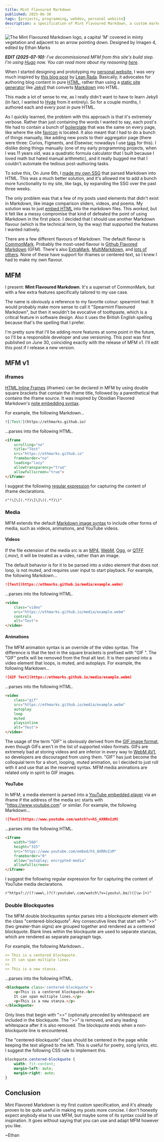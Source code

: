 ```yaml
---
title: Mint Flavoured Markdown
published: 2025-06-30
tags: [projects, programming, webdev, personal website]
description: a specification of Mint Flavoured Markdown, a custom markdown flavour I developed for use in my custom SSG
---
```


![The Mint Flavoured Markdown logo, a capital 'M' covered in minty vegetation and adjacent to an arrow pointing down. Designed by Imagen 4, edited by Ethan Marks](~/mfm-banner.webp)

***EDIT (2025-07-10):** I've decommissioned MFM from this site's build step. I'm using [Hugo](https://gohugo.io/) now. You can read more about my reasoning [here](/posts/hugoswitch).*

When I started designing and prototyping my [personal website](/posts/personalwebsite), I was very much inspired by [this blog post](https://leanrada.com/notes/vanilla-web-rewrite/) by [Lean Rada](https://leanrada.com/). Basically, it advocates for authoring blog content in pure [HTML](https://en.wikipedia.org/wiki/HTML), rather than using a [static site generator](https://en.wikipedia.org/wiki/Static_site_generator) like [Jekyll](https://en.wikipedia.org/wiki/Jekyll_(software)) that converts [Markdown](https://en.wikipedia.org/wiki/Markdown) into HTML.

This made a lot of sense to me, as I really didn't want to have to learn Jekyll (in fact, I wanted to [Hyde](https://en.wikipedia.org/wiki/Strange_Case_of_Dr_Jekyll_and_Mr_Hyde) from it entirely). So for a couple months, I authored each and every post in pure HTML.

As I quickly learned, the problem with this approach is that it's extremely verbose. Rather than just containing the words I wanted to say, each post's file had to contain a bunch of [boilerplate](https://en.wikipedia.org/wiki/Boilerplate_code) that was the same on every page, like where the site [favicon](https://en.wikipedia.org/wiki/Favicon) is located. It also meant that I had to do a bunch of things manually, like adding new posts to their aggregator page (there were three: Curios, Figments, and Elsewise; nowadays I use [tags](/tag) for this). I dislike doing things manually (one of my early programming projects, when I was 11 years old, was a quadratic formula calculator that I built because I loved math but hated manual arithmetic), and it really bugged me that I couldn't automate the tedious post-authoring tasks.

To solve this, On June 6th, I [made my own SSG](https://github.com/ethmarks/ethmarks.github.io/commit/81e2247227d1a9d3dddd4f9173da3d1602e9e405) that parsed Markdown into HTML. This was a much better solution, and it's allowed me to add a bunch more functionality to my site, like tags, by expanding the SSG over the past three weeks.

The only problem was that a few of my posts used elements that didn't exist in Markdown, like image comparison sliders, videos, and poems. My solution was to just [embed HTML](https://css-tricks.com/embedded-content-in-markdown/) into the markdown files. This *worked*, but it felt like a messy compromise that kind of defeated the point of using Markdown in the first place. I decided that I should use another Markdown flavour (which is the technical term, by the way) that supported the features I wanted natively.

There are a few different flavours of Markdown. The default flavour is [CommonMark](https://commonmark.org/). Probably the most-used flavour is [Github Flavored Markdown](https://github.github.com/gfm/) (GFM). There's also [ExtraMark](https://github.com/vimtaai/extramark), [MultiMarkdown](https://fletcherpenney.net/multimarkdown/), and [lots of others](https://gist.github.com/vimtaai/99f8c89e7d3d02a362117284684baa0f). None of these have support for iframes or centered text, so I knew I had to make my own flavour.

## MFM

I present: **Mint Flavoured Markdown**. It's a superset of CommonMark, but with a few extra features specifically tailored to my use case.

The name is obviously a reference to my favorite colour: spearmint teal. It would probably make more sense to call it "Spearmint Flavoured Markdown", but then it wouldn't be evocative of toothpaste, which is a critical feature in software design. Also it uses the British English spelling because that's the spelling that I prefer.

I'm pretty sure that I'll be adding more features at some point in the future, so I'll be a responsible developer and use versioning. This post was first published on June 30, coinciding exactly with the release of MFM v1. I'll edit this post if I release a new version.

## MFM v1

### iframes

[HTML Inline Frames](https://developer.mozilla.org/en-US/docs/Web/HTML/Reference/Elements/iframe) (iframes) can be declared in MFM by using double square brackets that contain the iframe title, followed by a parenthetical that contains the iframe source. It was inspired by Obsidian Flavored Markdown's [note embedding syntax](https://help.obsidian.md/embeds).

For example, the following Markdown...

```markdown
![[Test]](https://ethmarks.github.io)
```

...parses into the following HTML.

```html
<iframe
    scrolling="no"
    title="Test"
    src="https://ethmarks.github.io"
    frameborder="no"
    loading="lazy"
    allowtransparency="true"
    allowfullscreen="true">
</iframe>
```

I suggest the following [regular expression](https://en.wikipedia.org/wiki/Regular_expression) for capturing the content of iframe declarations.

```regex
r"!\[\[(.*?)\]\]\((.*?)\)"
```

### Media

MFM extends the default [Markdown image syntax](https://github.com/adam-p/markdown-here/wiki/markdown-cheatsheet#images) to include other forms of media, such as videos, animations, and YouTube videos.

#### Videos

If the file extension of the media src is an [MP4](https://en.wikipedia.org/wiki/MP4_file_format), [WebM](https://en.wikipedia.org/wiki/WebM), [Ogg](https://en.wikipedia.org/wiki/Ogg), or [QTFF](https://en.wikipedia.org/wiki/QuickTime_File_Format) (.mov), it will be treated as a video, rather than an image.

The default behavior is for it to be parsed into a video element that does not loop, is not muted, and requires user input to start playback. For example, the following Markdown...

```markdown
![Test](https://ethmarks.github.io/media/example.webm)
```

...parses into the following HTML.

```html
<video
    class="video"
    src="https://ethmarks.github.io/media/example.webm"
    controls
    alt="Test">
</video>
```

#### Animations

The MFM animation syntax is an override of the video syntax. The difference is that the text in the square brackets is prefixed with "GIF ". The "GIF" prefix will be removed from the final alt text. It is then parsed into a video element that loops, is muted, and autoplays. For example, the following Markdown...

```markdown
![GIF Test](https://ethmarks.github.io/media/example.webm)
```

...parses into the following HTML.

```html
<video
    class="gif"
    src="https://ethmarks.github.io/media/example.webm"
    autoplay
    loop
    muted
    playsinline
    alt="Test">
</video>
```

The usage of the term "GIF" is obviously derived from the [GIF image format](https://en.wikipedia.org/wiki/GIF), even though GIFs aren't in the list of supported video formats. GIFs are extremely bad at storing videos and are inferior in every way to [WebM AV1](https://en.wikipedia.org/wiki/AV1), so developers are discouraged from using them. "GIF" has just become the colloquial term for a short, looping, muted animation, so I decided to just roll with it and use that as the reserved syntax. MFM media animations are related only in spirit to GIF images.

#### YouTube

In MFM, a media element is parsed into a [YouTube embedded player](https://developers.google.com/youtube/player_parameters) via an iframe if the address of the media src starts with "https://www.youtube.com" or similar. For example, the following Markdown...

```markdown
![Test](https://www.youtube.com/watch?v=hS_AXRRnIzM)
```

...parses into the following HTML.

```html
<iframe
    width="560"
    height="315"
    src="https://www.youtube.com/embed/hS_AXRRnIzM"
    frameborder="0"
    allow="autoplay; encrypted-media"
    allowfullscreen>
</iframe>
```

I suggest the following regular expression for for capturing the content of YouTube media declarations.

```regex
r"https?://(?:www\.)?(?:youtube\.com/watch\?v=|youtu\.be/)([\w-]+)"
```

### Double Blockquotes

The MFM double blockquotes syntax parses into a blockquote element with the class "centered-blockquote". Any consecutive lines that start with ">>" (two greater-than signs) are grouped together and rendered as a centered blockquote. Blank lines within the blockquote are used to separate stanzas, which are rendered as separate paragraph tags.

For example, the following Markdown...

```markdown
>> This is a centered blockquote.
>> It can span multiple lines.
>>
>> This is a new stanza.
```

...parses into the following HTML.

```html
<blockquote class='centered-blockquote'>
    <p>This is a centered blockquote.<br>
    It can span multiple lines.</p>
    <p>This is a new stanza.</p>
</blockquote>
```

Only lines that begin with ">>" (optionally preceded by whitespace) are included in the blockquote. The ">>" is removed, and any leading whitespace after it is also removed. The blockquote ends when a non-blockquote line is encountered.

The "centered-blockquote" class should be centered in the page while keeping the text aligned to the left. This is useful for poetry, song lyrics, etc. I suggest the following CSS rule to implement this.

```css
blockquote.centered-blockquote {
    width: fit-content;
    margin-left: auto;
    margin-right: auto;
}
```

## Conclusion

Mint Flavored Markdown is my first custom specification, and it's already proven to be quite useful in making my posts more concise. I don't honestly expect anybody else to use MFM, but maybe some of its syntax could be of inspiration. It goes without saying that you can use and adapt MFM however you like.

~Ethan
